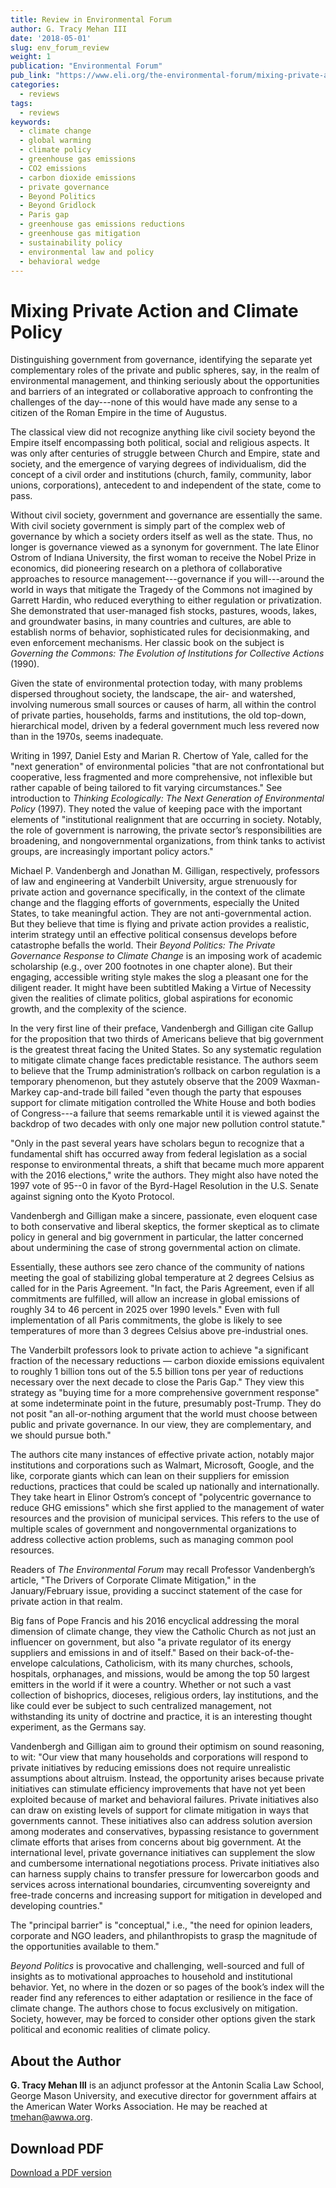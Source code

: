 ```yaml
---
title: Review in Environmental Forum
author: G. Tracy Mehan III
date: '2018-05-01'
slug: env_forum_review
weight: 1
publication: "Environmental Forum"
pub_link: "https://www.eli.org/the-environmental-forum/mixing-private-action-and-climate-policy"
categories:
  - reviews
tags:
  - reviews
keywords:
  - climate change
  - global warming
  - climate policy
  - greenhouse gas emissions
  - CO2 emissions
  - carbon dioxide emissions
  - private governance
  - Beyond Politics
  - Beyond Gridlock
  - Paris gap
  - greenhouse gas emissions reductions
  - greenhouse gas mitigation
  - sustainability policy
  - environmental law and policy
  - behavioral wedge
---
```

# Mixing Private Action and Climate Policy

Distinguishing government
from governance, identifying
the separate yet complementary
roles of the private and public
spheres, say, in the realm of environmental
management, and thinking
seriously about the opportunities
and barriers of an integrated or collaborative
approach to confronting
the challenges of the day---none of
this would have made any sense to a
citizen of the Roman Empire in the
time of Augustus.

The classical view did not recognize
anything like civil society beyond the
Empire itself encompassing both political,
social and religious
aspects. It was only after
centuries of struggle between
Church and Empire, state
and society, and the emergence
of varying degrees of
individualism, did the concept
of a civil order and institutions
(church, family,
community, labor unions,
corporations), antecedent to
and independent of the state,
come to pass.

Without civil society, government
and governance are
essentially the same. With
civil society government is simply part
of the complex web of governance by
which a society orders itself as well as
the state. Thus, no longer is governance
viewed as a synonym for government.
The late Elinor Ostrom of Indiana
University, the first woman to receive
the Nobel Prize in economics, did
pioneering research on a plethora of
collaborative approaches to resource
management---governance if you
will---around the world in ways that
mitigate the Tragedy of the Commons
not imagined by Garrett Hardin, who
reduced everything to either regulation
or privatization. She demonstrated that
user-managed fish stocks, pastures,
woods, lakes, and groundwater basins,
in many countries and cultures, are able
to establish norms of behavior, sophisticated
rules for decisionmaking, and
even enforcement mechanisms. Her
classic book on the subject is _Governing
the Commons: The Evolution of Institutions
for Collective Actions_ (1990).

Given the state of environmental
protection today, with many problems
dispersed throughout society, the landscape,
the air- and watershed, involving
numerous small sources or causes of
harm, all within the control of private
parties, households, farms and institutions,
the old top-down, hierarchical
model, driven by a federal government
much less revered now than in the
1970s, seems inadequate.

Writing in 1997, Daniel Esty and
Marian R. Chertow of Yale, called for
the "next generation" of environmental
policies "that are not confrontational
but cooperative, less fragmented and
more comprehensive, not inflexible
but rather capable of being tailored to
fit varying circumstances." See introduction
to _Thinking Ecologically: The
Next Generation of Environmental Policy_
(1997). They noted the value of keeping
pace with the important elements
of "institutional realignment that are
occurring in society. Notably, the role
of government is narrowing, the private
sector’s responsibilities are broadening,
and nongovernmental organizations,
from think tanks to activist groups, are
increasingly important policy actors."

Michael P. Vandenbergh and Jonathan
M. Gilligan, respectively, professors
of law and engineering at Vanderbilt
University, argue strenuously for
private action and governance specifically,
in the context of the climate
change and the flagging efforts of
governments, especially the United
States, to take meaningful action. They
are not anti-governmental action. But
they believe that time is flying and private
action provides a realistic, interim
strategy until an effective political
consensus develops before catastrophe
befalls the world. Their _Beyond Politics:
The Private Governance
Response to Climate Change_
is an imposing work of academic
scholarship (e.g., over
200 footnotes in one chapter
alone). But their engaging,
accessible writing style makes
the slog a pleasant one for the
diligent reader. It might have
been subtitled Making a Virtue
of Necessity given the realities
of climate politics, global
aspirations for economic
growth, and the complexity
of the science.

In the very first line of
their preface, Vandenbergh and Gilligan
cite Gallup for the proposition that
two thirds of Americans believe that
big government is the greatest threat
facing the United States. So any systematic
regulation to mitigate climate
change faces predictable resistance. The
authors seem to believe that the Trump
administration’s rollback on carbon
regulation is a temporary phenomenon,
but they astutely observe that the
2009 Waxman-Markey cap-and-trade
bill failed "even though the party that
espouses support for climate mitigation
controlled the White House and
both bodies of Congress---a failure
that seems remarkable until it is viewed
against the backdrop of two decades
with only one major new pollution
control statute."

"Only in the past several years have
scholars begun to recognize that a fundamental
shift has occurred away from
federal legislation as a social response
to environmental threats, a shift that
became much more apparent with
the 2016 elections," write the authors.
They might also have noted the 1997
vote of 95--0 in favor of the Byrd-Hagel
Resolution in the U.S. Senate against
signing onto the Kyoto Protocol.

Vandenbergh and Gilligan make a
sincere, passionate, even eloquent case
to both conservative and liberal skeptics,
the former skeptical as to climate
policy in general and big government
in particular, the latter concerned
about undermining the case of strong
governmental action on climate.

Essentially, these authors see zero
chance of the community of nations
meeting the goal of stabilizing global
temperature at 2 degrees
Celsius as called
for in the Paris Agreement.
"In fact, the
Paris Agreement, even
if all commitments
are fulfilled, will allow
an increase in global
emissions of roughly 34 to 46 percent
in 2025 over 1990 levels." Even with
full implementation of all Paris commitments,
the globe is likely to see
temperatures of more than 3 degrees
Celsius above pre-industrial ones.

The Vanderbilt professors look to
private action to achieve "a significant
fraction of the necessary reductions
— carbon dioxide emissions equivalent
to roughly 1 billion tons out of
the 5.5 billion tons per year of reductions
necessary over the next decade
to close the Paris Gap." They view this
strategy as "buying time for a more
comprehensive government response"
at some indeterminate point in the future,
presumably post-Trump. They do
not posit "an all-or-nothing argument
that the world must choose between
public and private governance. In our
view, they are complementary, and we
should pursue both."

The authors cite many instances
of effective private action,
notably major institutions
and corporations such as Walmart,
Microsoft, Google, and the like, corporate
giants which can lean on their
suppliers for emission reductions,
practices that could be scaled up
nationally and internationally. They
take heart in Elinor Ostrom’s concept
of "polycentric governance to
reduce GHG emissions" which she
first applied to the management of
water resources and the provision of
municipal services. This refers to the
use of multiple scales of government
and nongovernmental organizations
to address collective action problems,
such as managing common pool resources.

Readers of _The Environmental
Forum_ may recall Professor Vandenbergh’s
article, "The
Drivers of Corporate
Climate Mitigation,"
in the January/February
issue, providing a
succinct statement of
the case for private action
in that realm.

Big fans of Pope Francis and his
2016 encyclical addressing the moral
dimension of climate change, they
view the Catholic Church as not just an
influencer on government, but also "a
private regulator of its energy suppliers
and emissions in and of itself." Based
on their back-of-the-envelope calculations,
Catholicism, with its many
churches, schools, hospitals, orphanages,
and missions, would be among the
top 50 largest emitters in the world if it
were a country. Whether or not such a
vast collection of bishoprics, dioceses,
religious orders, lay institutions, and
the like could ever be subject to such
centralized management, not withstanding
its unity of doctrine and practice,
it is an interesting thought experiment,
as the Germans say.

Vandenbergh and Gilligan aim to
ground their optimism on sound reasoning,
to wit: "Our view that many
households and corporations will respond
to private initiatives by reducing
emissions does not require unrealistic
assumptions about altruism. Instead,
the opportunity arises because private
initiatives can stimulate efficiency improvements
that have not yet been
exploited because of market and behavioral
failures. Private initiatives also
can draw on existing levels of support
for climate mitigation in ways that governments
cannot. These initiatives also
can address solution aversion among
moderates and conservatives, bypassing
resistance to government climate
efforts that arises from concerns about
big government. At the international
level, private governance initiatives can
supplement the slow and cumbersome
international negotiations process. Private
initiatives also can harness supply
chains to transfer pressure for lowercarbon
goods and services across international
boundaries, circumventing
sovereignty and free-trade concerns and
increasing support for mitigation in developed
and developing countries."

The "principal barrier" is "conceptual,"
i.e., "the need for opinion leaders,
corporate and NGO leaders, and
philanthropists to grasp the magnitude
of the opportunities available to them."

_Beyond Politics_ is provocative and
challenging, well-sourced and full of
insights as to motivational approaches
to household and institutional behavior.
Yet, no where in the dozen or so
pages of the book’s index will the reader
find any references to either adaptation
or resilience in the face of climate
change. The authors chose to focus exclusively
on mitigation. Society, however,
may be forced to consider other
options given the stark political and
economic realities of climate policy.

## About the Author

**G. Tracy Mehan III** is an adjunct professor
at the Antonin Scalia Law School, George
Mason University, and executive director for
government affairs at the American Water
Works Association. He may be reached at
[tmehan@awwa.org](mailto:tmehan@awwa.org).

## Download PDF

[Download a PDF version](/files/mehan_environ_forum_review.pdf)
